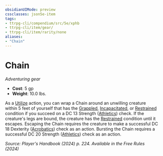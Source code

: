 ```yaml
---
obsidianUIMode: preview
cssclasses: json5e-item
tags:
- ttrpg-cli/compendium/src/5e/xphb
- ttrpg-cli/item/gear/
- ttrpg-cli/item/rarity/none
aliases: 
- "Chain"
---
```

# Chain
*Adventuring gear*  


- **Cost**: 5 gp
- **Weight**: 10.0 lbs.

As a [Utilize](2-Mechanics/CLI/rules/actions.md#Utilize) action, you can wrap a Chain around an unwilling creature within 5 feet of yourself that has the [Grappled](2-Mechanics/CLI/rules/conditions.md#Grappled), [Incapacitated](2-Mechanics/CLI/rules/conditions.md#Incapacitated), or [Restrained](2-Mechanics/CLI/rules/conditions.md#Restrained) condition if you succeed on a DC 13 Strength ([Athletics](2-Mechanics/CLI/rules/skills.md#Athletics)) check. If the creature's legs are bound, the creature has the [Restrained](2-Mechanics/CLI/rules/conditions.md#Restrained) condition until it escapes. Escaping the Chain requires the creature to make a successful DC 18 Dexterity ([Acrobatics](2-Mechanics/CLI/rules/skills.md#Acrobatics)) check as an action. Bursting the Chain requires a successful DC 20 Strength ([Athletics](2-Mechanics/CLI/rules/skills.md#Athletics)) check as an action.

*Source: Player's Handbook (2024) p. 224. Available in the Free Rules (2024)*